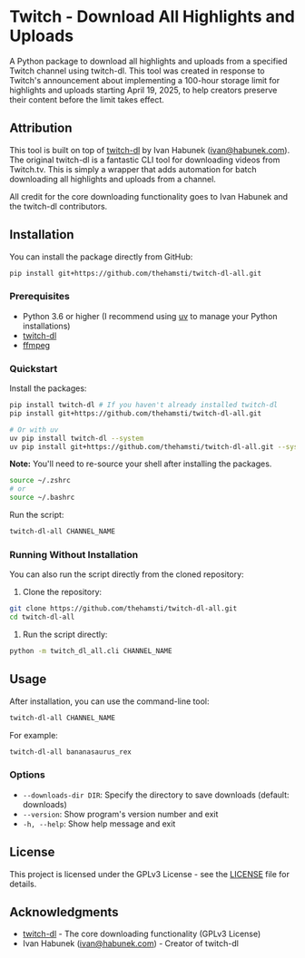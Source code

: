 # Twitch - Download All Highlights and Uploads

A Python package to download all highlights and uploads from a specified Twitch channel using twitch-dl. This tool was created in response to Twitch's announcement about implementing a 100-hour storage limit for highlights and uploads starting April 19, 2025, to help creators preserve their content before the limit takes effect.

## Attribution

This tool is built on top of [twitch-dl](https://github.com/ihabunek/twitch-dl) by Ivan Habunek (ivan@habunek.com). The original twitch-dl is a fantastic CLI tool for downloading videos from Twitch.tv. This is simply a wrapper that adds automation for batch downloading all highlights and uploads from a channel.

All credit for the core downloading functionality goes to Ivan Habunek and the twitch-dl contributors.

## Installation

You can install the package directly from GitHub:

```bash
pip install git+https://github.com/thehamsti/twitch-dl-all.git
```

### Prerequisites

- Python 3.6 or higher (I recommend using [uv](https://docs.astral.sh/uv/) to manage your Python installations)
- [twitch-dl](https://twitch-dl.bezdomni.net/installation.html)
- [ffmpeg](https://ffmpeg.org/download.html)

### Quickstart

Install the packages:
```bash
pip install twitch-dl # If you haven't already installed twitch-dl
pip install git+https://github.com/thehamsti/twitch-dl-all.git

# Or with uv
uv pip install twitch-dl --system
uv pip install git+https://github.com/thehamsti/twitch-dl-all.git --system
```

**Note:** You'll need to re-source your shell after installing the packages.
```bash
source ~/.zshrc
# or
source ~/.bashrc
```

Run the script:
```bash
twitch-dl-all CHANNEL_NAME
```

### Running Without Installation

You can also run the script directly from the cloned repository:

1. Clone the repository:
```bash
git clone https://github.com/thehamsti/twitch-dl-all.git
cd twitch-dl-all
```

1. Run the script directly:
```bash
python -m twitch_dl_all.cli CHANNEL_NAME
```

## Usage

After installation, you can use the command-line tool:

```bash
twitch-dl-all CHANNEL_NAME
```

For example:
```bash
twitch-dl-all bananasaurus_rex
```

### Options

- `--downloads-dir DIR`: Specify the directory to save downloads (default: downloads)
- `--version`: Show program's version number and exit
- `-h, --help`: Show help message and exit

## License

This project is licensed under the GPLv3 License - see the [LICENSE](LICENSE) file for details.

## Acknowledgments

- [twitch-dl](https://github.com/ihabunek/twitch-dl) - The core downloading functionality (GPLv3 License)
- Ivan Habunek (ivan@habunek.com) - Creator of twitch-dl 